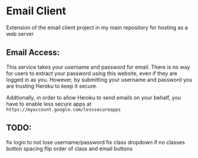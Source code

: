 # Email Client

Extension of the email client project in my main repository for hosting
as a web server

## Email Access:
This service takes your username and password for email. There is no way for
users to extract your password using this website, even if they are logged in
as you. However, by submitting your username and password you are trusting
Heroku to keep it secure.

Addtionally, in order to allow Heroku to send emails on your behalf, you have
to enable less secure apps at `https://myaccount.google.com/lesssecureapps`

## TODO:
fix login to not lose username/password
fix class dropdown if no classes
button spacing
flip order of class and email buttons